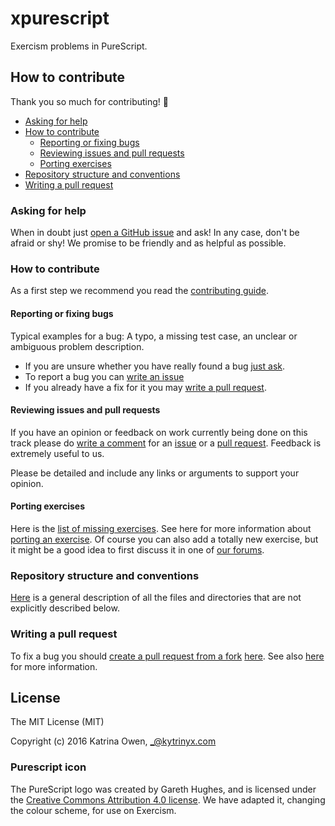 # xpurescript

Exercism problems in PureScript.

## How to contribute

Thank you so much for contributing! :tada:

- [Asking for help](#asking-for-help)
- [How to contribute](#how-to-contribute)
  * [Reporting or fixing bugs](#reporting-or-fixing-bugs)
  * [Reviewing issues and pull requests](#reviewing-issues-and-pull)
  * [Porting exercises](#porting-exercises)
- [Repository structure and conventions](#repository-structure-and-conventions)
- [Writing a pull request](#writing-a-pull-request)


### Asking for help

When in doubt just [open a GitHub issue][new-issue] and ask! In any case,
don't be afraid or shy! We promise to be friendly and as helpful as possible.

[new-issue]: https://github.com/exercism/xpurescript/issues/new


### How to contribute

As a first step we recommend you read the [contributing guide][cont-guide].

[cont-guide]: https://github.com/exercism/x-common/blob/master/CONTRIBUTING.md

#### Reporting or fixing bugs

Typical examples for a bug: A typo, a missing test case, an unclear or
ambiguous problem description.

- If you are unsure whether you have really found a bug [just ask](#asking-for-help).
- To report a bug you can [write an issue][new-issue]
- If you already have a fix for it you may [write a pull request](#writing-a-pull-request).

#### Reviewing issues and pull requests

If you have an opinion or feedback on work currently being done on this track
please do [write a comment][write-comment] for an [issue][issues] or a
[pull request][prs]. Feedback is extremely useful to us.

[write-comment]: https://help.github.com/articles/commenting-on-a-pull-request/
[issues]: https://github.com/exercism/xpurescript/issue
[prs]: https://github.com/exercism/xpurescript/pull

Please be detailed and include any links or arguments to support your
opinion.

#### Porting exercises

Here is the [list of missing exercises][missing]. See here for more
information about [porting an exercise][porting]. Of course you can also add a
totally new exercise, but it might be a good idea to first discuss it in one
of [our forums](#asking-for-help).

[missing]: http://exercism.io/languages/purescript/todo
[porting]: https://github.com/exercism/x-common/blob/master/CONTRIBUTING.md#porting-an-exercise-to-another-language-track


### Repository structure and conventions

[Here](https://github.com/exercism/x-common/blob/master/CONTRIBUTING.md#track-anatomy)
is a general description of all the files and directories that are not
explicitly described below.


### Writing a pull request
To fix a bug you should [create a pull request from a fork](https://help.github.com/articles/creating-a-pull-request-from-a-fork/) [here](https://github.com/exercism/xpurescript/pull). See also [here](https://github.com/exercism/x-common/blob/master/CONTRIBUTING.md#git-basics) for more information.


## License

The MIT License (MIT)

Copyright (c) 2016 Katrina Owen, _@kytrinyx.com

### Purescript icon
The PureScript logo was created by Gareth Hughes, and is licensed under the [Creative Commons Attribution 4.0 license](https://creativecommons.org/licenses/by/4.0/).
We have adapted it, changing the colour scheme, for use on Exercism.

